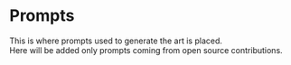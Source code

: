 # Prompts
This is where prompts used to generate the art is placed.  
Here will be added only prompts coming from open source contributions.  
